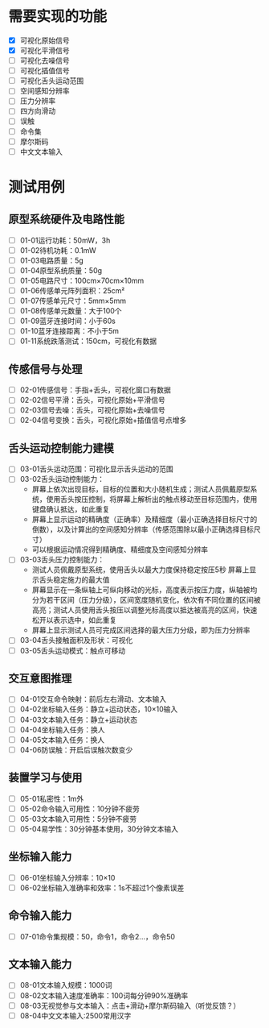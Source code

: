 # 需要实现的功能
- [x] 可视化原始信号
- [x] 可视化平滑信号
- [ ] 可视化去噪信号
- [ ] 可视化插值信号
- [ ] 可视化舌头运动范围
- [ ] 空间感知分辨率
- [ ] 压力分辨率
- [ ] 四方向滑动
- [ ] 误触
- [ ] 命令集
- [ ] 摩尔斯码
- [ ] 中文文本输入

# 测试用例
## 原型系统硬件及电路性能
- [ ] 01-01运行功耗：50mW，3h
- [ ] 01-02待机功耗：0.1mW
- [ ] 01-03电路质量：5g
- [ ] 01-04原型系统质量：50g
- [ ] 01-05电路尺寸：100cm×70cm×10mm
- [ ] 01-06传感单元阵列面积：25cm²
- [ ] 01-07传感单元尺寸：5mm×5mm
- [ ] 01-08传感单元数量：大于100个
- [ ] 01-09蓝牙连接时间：小于60s
- [ ] 01-10蓝牙连接距离：不小于5m
- [ ] 01-11系统跌落测试：150cm，可视化有数据

## 传感信号与处理
- [ ] 02-01传感信号：手指+舌头，可视化窗口有数据
- [ ] 02-02信号平滑：舌头，可视化原始+平滑信号
- [ ] 02-03信号去噪：舌头，可视化原始+去噪信号
- [ ] 02-04信号变换：舌头，可视化原始+插值信号点增多

## 舌头运动控制能力建模
- [ ] 03-01舌头运动范围：可视化显示舌头运动的范围
- [ ] 03-02舌头运动控制能力：
  + 屏幕上依次出现目标，目标的位置和大小随机生成；测试人员佩戴原型系统，使用舌头按压控制，将屏幕上解析出的触点移动至目标范围内，使用键盘确认抵达，如此重复
  + 屏幕上显示运动的精确度（正确率）及精细度（最小正确选择目标尺寸的倒数），以及计算出的空间感知分辨率（传感范围除以最小正确选择目标尺寸）
  + 可以根据运动情况得到精确度、精细度及空间感知分辨率
- [ ] 03-03舌头压力控制能力：
  + 测试人员佩戴原型系统，使用舌头以最大力度保持稳定按压5秒	屏幕上显示舌头稳定施力的最大值
  + 屏幕显示在一条纵轴上可纵向移动的光标，高度表示按压力度，纵轴被均分为若干区间（压力分级），区间宽度随机变化，依次有不同位置的区间被高亮；测试人员使用舌头按压以调整光标高度以抵达被高亮的区间，快速松开以表示选中，如此重复
  + 屏幕上显示测试人员可完成区间选择的最大压力分级，即为压力分辨率
- [ ] 03-04舌头接触面积及形状：可视化
- [ ] 03-05舌头运动模式：触点可移动

## 交互意图推理
- [ ] 04-01交互命令映射：前后左右滑动、文本输入
- [ ] 04-02坐标输入任务：静立+运动状态，10×10输入
- [ ] 04-03文本输入任务：静立+运动状态
- [ ] 04-04坐标输入任务：换人
- [ ] 04-05文本输入任务：换人
- [ ] 04-06防误触：开启后误触次数变少

## 装置学习与使用
- [ ] 05-01私密性：1m外
- [ ] 05-02命令输入可用性：10分钟不疲劳
- [ ] 05-03文本输入可用性：5分钟不疲劳
- [ ] 05-04易学性：30分钟基本使用，30分钟文本输入

## 坐标输入能力
- [ ] 06-01坐标输入分辨率：10×10
- [ ] 06-02坐标输入准确率和效率：1s不超过1个像素误差

## 命令输入能力
- [ ] 07-01命令集规模：50，命令1，命令2...，命令50
  
## 文本输入能力
- [ ] 08-01文本输入规模：1000词
- [ ] 08-02文本输入速度准确率：100词每分钟90%准确率
- [ ] 08-03无视觉参与文本输入：点击+滑动+摩尔斯码输入（听觉反馈？）
- [ ] 08-04中文文本输入:2500常用汉字